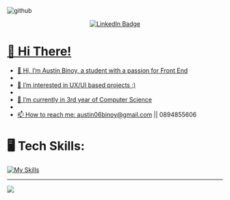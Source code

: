 ![github](https://github.com/user-attachments/assets/125994c1-72af-43e6-904b-23a97a319c3f)



<div id="header" align="center">
  <div id="badges">
      <a href="https://www.linkedin.com/in/austin-binoy-cs/">
    <img src="https://img.shields.io/badge/LinkedIn-blue?style=for-the-badge&logo=linkedin&logoColor=white" alt="LinkedIn Badge"/>
  </div>
</div>



# 💫 Hi There!

- 👋 Hi, I’m Austin Binoy, a student with a passion for Front End
- 
- 👀 I’m interested in UX/UI based projects :)
- 
- 🌱 I’m currently in 3rd year of Computer Science
- 
- 📫 How to reach me: austin06binoy@gmail.com || 0894855606

# 🖥️ Tech Skills: 
[![My Skills](https://skillicons.dev/icons?i=java,postgres,html,css,javascript,mongodb,c,vscode,linux,git,eclipse,autocad)](https://skillicons.dev)



<!---
Austin-Binoy/Austin-Binoy is a ✨ special ✨ repository because its `README.md` (this file) appears on your GitHub profile.
You can click the Preview link to take a look at your changes.
--->


---
[![](https://visitcount.itsvg.in/api?id=austin-binoy&label=Profile%20Views&color=0&icon=7&pretty=true)](https://visitcount.itsvg.in)
